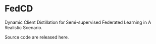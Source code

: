 # FedCD
Dynamic Client Distillation for Semi-supervised Federated Learning in A Realistic Scenario.


Source code are released here.
